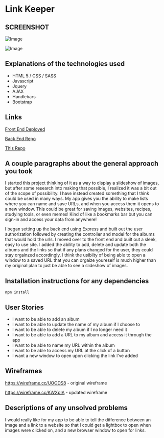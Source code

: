# Link Keeper #

## SCREENSHOT ##

![Image](http://imgur.com/axrWOxh)

![Image](scroll.png)

## Explanations of the technologies used ##
- HTML 5 / CSS / SASS
- Javascript
- Jquery
- AJAX
- Handlebars
- Bootstrap

## Links ##
[Front End Deployed](https://jillrizley.github.io/capstone-front-end/)

[Back End Repo](https://github.com/jillrizley/capstone-back-end)

[This Repo](https://github.com/jillrizley/capstone-front-end)

## A couple paragraphs about the general approach you took ##
I started this project thinking of it as a way to display a slideshow of images, but after some research into making that possible, I realized it was a bit out of the scope of possibility. I have instead created something that I think could be used in many ways. My app gives you the ability to make lists where you can name and save URLs, and when you access them it opens to a new window. This could be great for saving images, websites, recipes, studying tools, or even memes! Kind of like a bookmarks bar but you can sign-in and access your data from anywhere!

I began setting up the back end using Express and built out the user authorization followed by creating the controller and model for the albums that would hold the urls. I moved over to the front end and built out a sleek, easy to use site. I added the ability to add, delete and update both the albums and the links so that if any plans changed for the user, they could stay orgainzed accordingly. I think the usibilty of being able to open a window to a saved URL that you can orgaize youreself is much higher than my original plan to just be able to see a slideshow of images.

## Installation instructions for any dependencies ##
`npm install`

## User Stories ##
- I want to be able to add an album
- I want to be able to update the name of my album if I choose to
- I want to be able to delete my album if I no longer need it
- I want to be able to add a URL to my album and access it through the app
- I want to be able to name my URL within the album
- I want to be able to access my URL at the click of a button
- I want a new window to open upon clicking the link I've added

## Wireframes ##
https://wireframe.cc/UOODS8 - original wireframe

https://wireframe.cc/KWXpIA - updated wireframe

## Descriptions of any unsolved problems ##
I would really like for my app to be able to tell the difference between an image and a link to a website so that I could get a lightbox to open when images were clicked on, and a new browser window to open for links.
